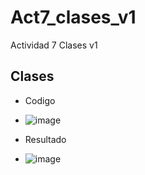 # Act7_clases_v1
Actividad 7 Clases v1

## Clases
- Codigo
- ![image](https://github.com/user-attachments/assets/ceca6482-98da-4098-97b1-be56f5a5ac10)

- Resultado
- ![image](https://github.com/user-attachments/assets/3c0898fa-81f8-4958-a32e-f13af3022f57)

